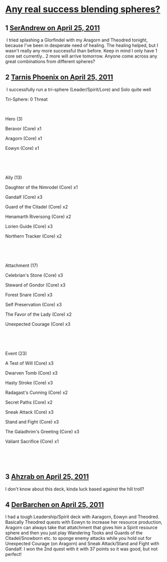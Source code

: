 # [Any real success blending spheres?](https://community.fantasyflightgames.com/topic/45725-any-real-success-blending-spheres/)

## 1 [SerAndrew on April 25, 2011](https://community.fantasyflightgames.com/topic/45725-any-real-success-blending-spheres/?do=findComment&comment=458570)

 I tried splashing a Glorfindel with my Aragorn and Theodred tonight, because I've been in desperate need of healing. The healing helped, but I wasn't really any more successful than before. Keep in mind I only have 1 core set currently.. 2 more will arrive tomorrow. Anyone come across any great combinations from different spheres?

## 2 [Tarnis Phoenix on April 25, 2011](https://community.fantasyflightgames.com/topic/45725-any-real-success-blending-spheres/?do=findComment&comment=458589)

 I successfully run a tri-sphere (Leader/Spirit/Lore) and Solo quite well



Tri-Sphere: 0 Threat

 

Hero (3)

Beravor (Core) x1

Aragorn (Core) x1

Eowyn (Core) x1

 

 

Ally (13)

Daughter of the Nimrodel (Core) x1

Gandalf (Core) x3

Guard of the Citadel (Core) x2

Henamarth Riversong (Core) x2

Lorien Guide (Core) x3

Northern Tracker (Core) x2

 

 

Attachment (17)

Celebrian's Stone (Core) x3

Steward of Gondor (Core) x3

Forest Snare (Core) x3

Self Preservation (Core) x3

The Favor of the Lady (Core) x2

Unexpected Courage (Core) x3

 

 

Event (23)

A Test of Will (Core) x3

Dwarven Tomb (Core) x3

Hasty Stroke (Core) x3

Radagast's Cunning (Core) x2

Secret Paths (Core) x2

Sneak Attack (Core) x3

Stand and Fight (Core) x3

The Galadhrim's Greeting (Core) x3

Valiant Sacrifice (Core) x1

 

 

## 3 [Ahzrab on April 25, 2011](https://community.fantasyflightgames.com/topic/45725-any-real-success-blending-spheres/?do=findComment&comment=458600)

I don't know about this deck, kinda luck based against the hill troll?

## 4 [DerBarchen on April 25, 2011](https://community.fantasyflightgames.com/topic/45725-any-real-success-blending-spheres/?do=findComment&comment=458634)

I had a tough Leadership/Spirit deck with Aaragorn, Eowyn and Theodred. Basically Theodred quests with Eowyn to increase her resource production, Aragorn can always take that attatchment that gives him a Spirit resource sphere and then you just play Wandering Tooks and Guards of the Citadel/Snowborn etc. to sponge enemy attacks while you hold out for Unexpected Courage (on Aragorn) and Sneak Attack/Stand and Fight with Gandalf. I won the 2nd quest with it with 37 points so it was good, but not perfect!


